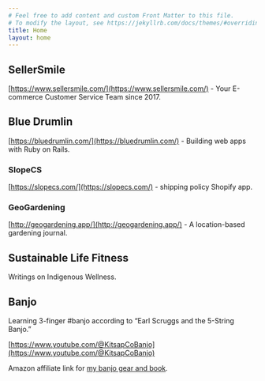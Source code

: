 ```yaml
---
# Feel free to add content and custom Front Matter to this file.
# To modify the layout, see https://jekyllrb.com/docs/themes/#overriding-theme-defaults
title: Home
layout: home
---
```


## SellerSmile
[https://www.sellersmile.com/](https://www.sellersmile.com/) - Your E-commerce Customer Service Team since 2017.

## Blue Drumlin
[https://bluedrumlin.com/](https://bluedrumlin.com/) - Building web apps with Ruby on Rails.

### SlopeCS
[https://slopecs.com/](https://slopecs.com/) - shipping policy Shopify app.

### GeoGardening 
[http://geogardening.app/](http://geogardening.app/) - A location-based gardening journal.

## Sustainable Life Fitness
Writings on Indigenous Wellness.

## Banjo
Learning 3-finger #banjo according to “Earl Scruggs and the 5-String Banjo.”

[https://www.youtube.com/@KitsapCoBanjo](https://www.youtube.com/@KitsapCoBanjo)

Amazon affiliate link for [my banjo gear and book](amzn.to/3nmK4I8).



